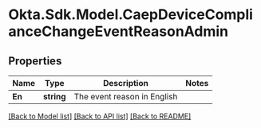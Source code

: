 # Okta.Sdk.Model.CaepDeviceComplianceChangeEventReasonAdmin

## Properties

Name | Type | Description | Notes
------------ | ------------- | ------------- | -------------
**En** | **string** | The event reason in English | 

[[Back to Model list]](../README.md#documentation-for-models) [[Back to API list]](../README.md#documentation-for-api-endpoints) [[Back to README]](../README.md)

